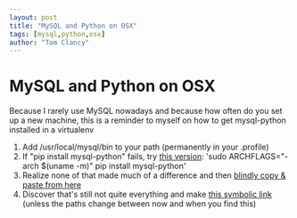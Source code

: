 ```yaml
---
layout: post
title: "MySQL and Python on OSX"
tags: [mysql,python,osx]
author: "Tom Clancy"
---
```


# MySQL and Python on OSX

Because I rarely use MySQL nowadays and because how often do you set up a new machine, this is a reminder to myself on how to get mysql-python installed in a virtualenv

1. Add /usr/local/mysql/bin to your path (permanently in your .profile)
2. If "pip install mysql-python" fails, try [this version](http://stackoverflow.com/a/6853460/7376): 'sudo ARCHFLAGS="-arch $(uname -m)" pip install mysql-python'
3. Realize none of that made much of a difference and then [blindly copy & paste from here](http://learninglamp.wordpress.com/2010/02/21/mysqldb-python-mysql-and-os-x-a-match-made-in-satans-bum/)
4. Discover that's still not quite everything and make [this symbolic link](http://stackoverflow.com/a/6967816/7376) (unless the paths change between now and when you find this)
